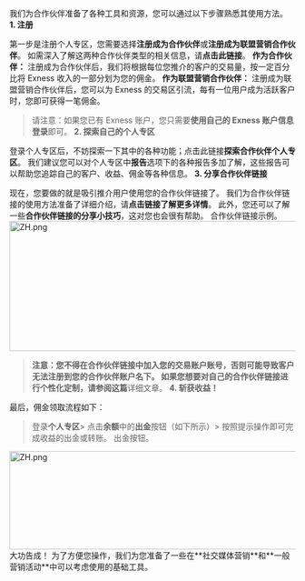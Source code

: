 我们为合作伙伴准备了各种工具和资源，您可以通过以下步骤熟悉其使用方法。
**1. 注册**
 
第一步是注册个人专区，您需要选择**注册成为合作伙伴**或**注册成为联盟营销合作伙伴**。
如需深入了解这两种合作伙伴类型的相关信息，请**点击此链接**。
**作为合作伙伴：**
注册成为合作伙伴后，我们将根据每位您推介的客户的交易量，按一定百分比将 Exness 收入的一部分划为您的佣金。
**作为联盟营销合作伙伴：**
注册成为联盟营销合作伙伴后，您可以为 Exness 的交易区引流，每有一位用户成为活跃客户时，您即可获得一笔佣金。
> 请注意：如果您已有 Exness 账户，您只需要**使用自己的 Exness 账户信息登录**即可。
**2. 探索自己的个人专区**
 
登录个人专区后，不妨探索一下其中的各种功能；点击此链接**探索合作伙伴个人专区**。 我们建议您可以对个人专区中**报告**选项下的各种报告多加了解，这些报告可以帮助您追踪自己的客户、收益、佣金等各种信息。
**3. 分享合作伙伴链接**
 
现在，您要做的就是吸引推介用户使用您的合作伙伴链接了。 我们为合作伙伴链接的使用方法准备了详细介绍，请**点击链接了解更多详情**。 此外，您还可以了解一些**合作伙伴链接的分享小技巧**，这对您也会很有帮助。
合作伙伴链接示例。
<img alt="ZH.png" src="https://get.exnessaffiliates.help/hc/article_attachments/6706883152530/ZH.png" height="229" width="592" />
> **注意：**您不得在合作伙伴链接中加入您的交易账户账号，否则可能导致客户无法注册到您的合作伙伴账户名下。 如果您想要对自己的合作伙伴链接进行个性化定制，请参阅**这篇**详细文章。
**4. 斩获收益！**
 
最后，佣金领取流程如下：
> 登录**个人专区**> 点击**余额**中的**出金**按钮（如下所示）> 按照提示操作即可完成收益的出金或转账。
出金按钮。
<img alt="ZH.png" src="https://get.exnessaffiliates.help/hc/article_attachments/360017834280/ZH.png" height="173" width="531" />
大功告成！
为了方便您操作，我们为您准备了一些在**社交媒体营销**和**一般营销活动**中可以考虑使用的基础工具。